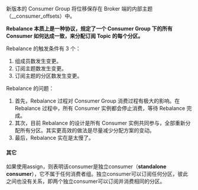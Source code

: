 新版本的 Consumer Group 将位移保存在 Broker 端的内部主题（__consumer_offsets）中。

**Rebalance 本质上是一种协议，规定了一个 Consumer Group 下的所有 Consumer 如何达成一致，来分配订阅 Topic 的每个分区。**

Rebalance 的触发条件有 3 个：

1. 组成员数发生变更。
2. 订阅主题数发生变更。
3. 订阅主题的分区数发生变更。

Rebalance 的问题：

1. 首先，Rebalance 过程对 Consumer Group 消费过程有极大的影响。在 Rebalance 过程中，所有 Consumer 实例都会停止消费，等待 Rebalance 完成。
2. 其次，目前 Rebalance 的设计是所有 Consumer 实例共同参与，全部重新分配所有分区。其实更高效的做法是尽量减少分配方案的变动。
3. 最后，Rebalance 实在是太慢了。

#### 其它

如果使用assign，则表明该consumer是独立consumer（**standalone consumer**），它不属于任何消费者组。独立consumer可以订阅任何分区，彼此之间也没有关系，即两个独立consumer可以订阅并消费相同的分区。



